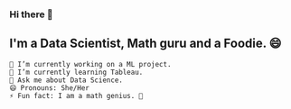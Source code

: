 ### Hi there 👋

## I'm a Data Scientist, Math guru and a Foodie. 😄
    🔭 I’m currently working on a ML project.
    🌱 I’m currently learning Tableau.
    💬 Ask me about Data Science.
    😄 Pronouns: She/Her
    ⚡ Fun fact: I am a math genius. 🤫

